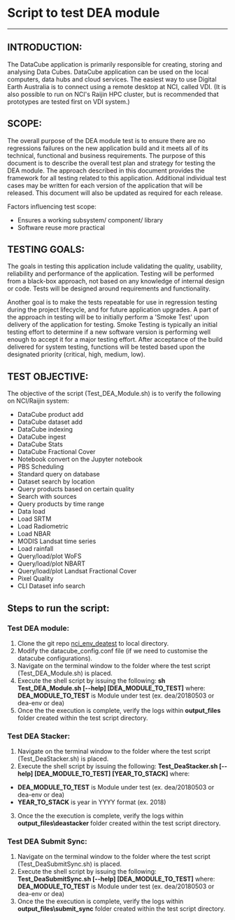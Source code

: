 # Script to test DEA module
---
## INTRODUCTION:

The DataCube application is primarily responsible for creating, storing and analysing Data Cubes. DataCube application can be used on the local computers, data hubs and cloud services. 
The easiest way to use Digital Earth Australia is to connect using a remote desktop at NCI, called VDI. (It is also possible to run on NCI's Raijin HPC cluster, but is recommended that prototypes are tested first on VDI system.)

## SCOPE:

The overall purpose of the DEA module test is to ensure there are no regressions failures on the new application build and it meets all of its technical, functional and business requirements. The purpose of this document is to describe the overall test plan and strategy for testing the DEA module. The approach described in this document provides the framework for all testing related to this application. Additional individual test cases may be written for each version of the application that will be released. This document will also be updated as required for each release.

Factors influencing test scope:
* Ensures a working subsystem/ component/ library
* Software reuse more practical

## TESTING GOALS:

The goals in testing this application include validating the quality, usability, reliability and performance of the application. Testing will be performed from a black-box approach, not based on any knowledge of internal design or code. Tests will be designed around requirements and functionality.

Another goal is to make the tests repeatable for use in regression testing during the project lifecycle, and for future application upgrades. A part of the approach in testing will be to initially perform a 'Smoke Test' upon delivery of the application for testing. Smoke Testing is typically an initial testing effort to determine if a new software version is performing well enough to accept it for a major testing effort. After acceptance of the build delivered for system testing, functions will be tested based upon the designated priority (critical, high, medium, low).

## TEST OBJECTIVE:

The objective of the script (Test_DEA_Module.sh) is to verify the following on NCI/Raijin system:
* DataCube product add
* DataCube dataset add
* DataCube indexing
* DataCube ingest
* DataCube Stats
* DataCube Fractional Cover
* Notebook convert on the Jupyter notebook
* PBS Scheduling
* Standard query on database
* Dataset search by location
* Query products based on certain quality
* Search with sources
* Query products by time range
* Data load
* Load SRTM
* Load Radiometric
* Load NBAR
* MODIS Landsat time series
* Load rainfall
* Query/load/plot WoFS
* Query/load/plot NBART
* Query/load/plot Landsat Fractional Cover
* Pixel Quality
* CLI Dataset info search

## Steps to run the script:
### Test DEA module:
1) Clone the git repo [nci_env_deatest](https://github.com/GeoscienceAustralia/digitalearthau/tree/new_nci_scripts/scripts/nci_env_deatest) to local directory.
2) Modify the datacube_config.conf file (if we need to customise the datacube configurations).
3) Navigate on the terminal window to the folder where the test script (Test_DEA_Module.sh) is placed.
4) Execute the shell script by issuing the following:
**sh Test_DEA_Module.sh [--help] [DEA_MODULE_TO_TEST]**
where:
**DEA_MODULE_TO_TEST**  is Module under test (ex. dea/20180503 or dea-env or dea)
5) Once the the execution is complete, verify the logs within **output_files** folder created within the test script directory.

### Test DEA Stacker:
1) Navigate on the terminal window to the folder where the test script (Test_DeaStacker.sh) is placed.
2) Execute the shell script by issuing the following:
**Test_DeaStacker.sh [--help] [DEA_MODULE_TO_TEST] [YEAR_TO_STACK]**
where:
* **DEA_MODULE_TO_TEST**  is Module under test (ex. dea/20180503 or dea-env or dea)
* **YEAR_TO_STACK** is year in YYYY format (ex. 2018)
3) Once the the execution is complete, verify the logs within **output_files\deastacker** folder created within the test script directory.


### Test DEA Submit Sync:
1) Navigate on the terminal window to the folder where the test script (Test_DeaSubmitSync.sh) is placed.
2) Execute the shell script by issuing the following:
**Test_DeaSubmitSync.sh [--help] [DEA_MODULE_TO_TEST]**
where:
**DEA_MODULE_TO_TEST**  is Module under test (ex. dea/20180503 or dea-env or dea)
3) Once the the execution is complete, verify the logs within **output_files\submit_sync** folder created within the test script directory.
